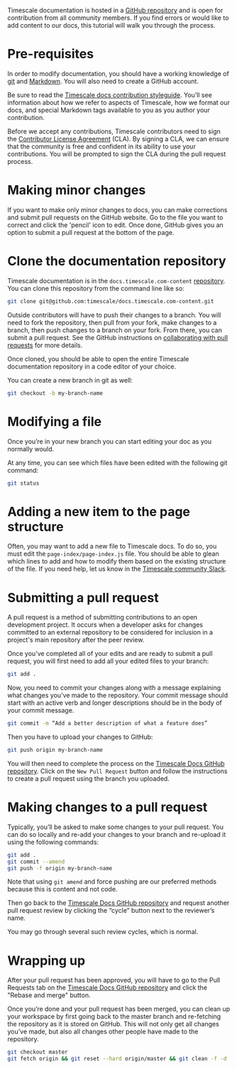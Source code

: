 Timescale documentation is hosted in a [GitHub repository][timescale-docs-github] 
and is open for contribution from all community members. If you 
find errors or would like to add content to our docs, this tutorial 
will walk you through the process.

# Pre-requisites
In order to modify documentation, you should have a working knowledge 
of [git][install-git] and [Markdown][markdown-tutorial]. You will 
also need to create a GitHub account.

Be sure to read the [Timescale docs contribution styleguide][timescale-docs-style]. 
You’ll see information about how we refer to aspects of Timescale, 
how we format our docs, and special Markdown tags available to 
you as you author your contribution.

Before we accept any contributions, Timescale contributors need to
sign the [Contributor License Agreement][timescale-github-cla] (CLA).
By signing a CLA, we can ensure that the community is free and confident in its
ability to use your contributions. You will be prompted to sign the
CLA during the pull request process.

# Making minor changes
If you want to make only minor changes to docs, you can make corrections 
and submit pull requests on the GitHub website. Go to the file you want to 
correct and click the 'pencil' icon to edit. Once done, GitHub gives you 
an option to submit a pull request at the bottom of the page.

# Clone the documentation repository
Timescale documentation is in the `docs.timescale.com-content` 
[repository][timescale-docs-github]. You can clone this repository from 
the command line like so:

```bash
git clone git@github.com:timescale/docs.timescale.com-content.git
```

Outside contributors will have to push their changes to a branch. You 
will need to fork the repository, then pull from your fork, make changes to 
a branch, then push changes to a branch on your fork. From there, you can 
submit a pull request. See the GitHub instructions on 
[collaborating with pull requests][github-collaborating-instructions] for 
more details.

Once cloned, you should be able to open the entire Timescale 
documentation repository in a code editor of your choice.

You can create a new branch in git as well:

```bash
git checkout -b my-branch-name
```

# Modifying a file

Once you’re in your new branch you can start editing your doc as you normally would.

At any time, you can see which files have been edited with the following git command:

```bash
git status
```

# Adding a new item to the page structure

Often, you may want to add a new file to Timescale docs. To do so, you must 
edit the `page-index/page-index.js` file. You should be able to glean 
which lines to add and how to modify them based on the existing structure of 
the file. If you need help, let us know in the 
[Timescale community Slack][timescale-slack].

# Submitting a pull request

A pull request is a method of submitting contributions to an open development 
project. It occurs when a developer asks for changes committed to an external 
repository to be considered for inclusion in a project's main repository after 
the peer review.

Once you’ve completed all of your edits and are ready to submit a pull request, 
you will first need to add all your edited files to your branch:

```bash
git add .
```

Now, you need to commit your changes along with a message explaining what changes 
you’ve made to the repository. Your commit message should start with an active verb
and longer descriptions should be in the body of your commit message.

```bash
git commit -m “Add a better description of what a feature does”
```

Then you have to upload your changes to GitHub:

```bash
git push origin my-branch-name
```

You will then need to complete the process on the 
[Timescale Docs GitHub repository][timescale-docs-github]. Click on 
the `New Pull Request` button and follow the instructions to create a 
pull request using the branch you uploaded.

# Making changes to a pull request

Typically, you’ll be asked to make some changes to your pull request. You 
can do so locally and re-add your changes to your branch and re-upload 
it using the following commands:

```bash
git add .
git commit --amend
git push -f origin my-branch-name
```

Note that using `git amend` and force pushing are our preferred methods 
because this is content and not code.

Then go back to the [Timescale Docs GitHub repository][timescale-docs-github] 
and request another pull request review by clicking the “cycle” button next 
to the reviewer’s name.

You may go through several such review cycles, which is normal.

# Wrapping up

After your pull request has been approved, you will have to go to the
Pull Requests tab on the [Timescale Docs GitHub repository][timescale-docs-github]
and click the "Rebase and merge" button.

Once you’re done and your pull request has been merged, you can clean up 
your workspace by first going back to the master branch and re-fetching the 
repository as it is stored on GitHub. This will not only get all changes 
you’ve made, but also all changes other people have made to the repository.

```bash
git checkout master
git fetch origin && git reset --hard origin/master && git clean -f -d
```

[timescale-docs-github]: https://github.com/timescale/docs.timescale.com-content
[install-git]: https://git-scm.com/book/en/v2/Getting-Started-Installing-Git
[markdown-tutorial]: https://www.markdownguide.org/basic-syntax/
[timescale-docs-style]: https://github.com/timescale/docs.timescale.com-content/blob/master/README.md
[github-collaborating-instructions]: https://help.github.com/en/github/collaborating-with-issues-and-pull-requests/creating-a-pull-request
[timescale-slack]: https://timescaledb.slack.com/archives/CRG0JJ6AF
[timescale-github-cla]: https://cla-assistant.io/timescale/docs.timescale.com-content
